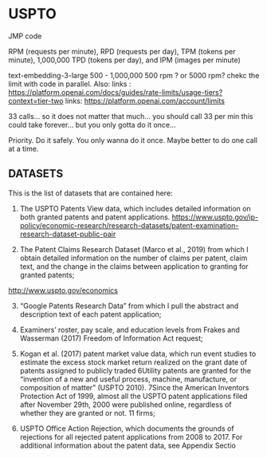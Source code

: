 # USPTO
 JMP code


RPM (requests per minute),
RPD (requests per day),
TPM (tokens per minute), 1,000,000 
TPD (tokens per day), and 
IPM (images per minute)

  text-embedding-3-large	500	-	1,000,000
  500 rpm ? or 5000 rpm? chekc the limit with code in parallel. Also: 
  links : https://platform.openai.com/docs/guides/rate-limits/usage-tiers?context=tier-two
  links: https://platform.openai.com/account/limits


33 calls... so it does not matter that much... you should call 33 per min 
this could take forever... but you only gotta do it once... 

Priority. Do it safely. You only wanna do it once. 
Maybe better to do one call at a time. 


## DATASETS

This is the list of datasets that are contained here: 



1) The USPTO Patents View data, which
includes detailed information on both granted patents and patent applications. 
https://www.uspto.gov/ip-policy/economic-research/research-datasets/patent-examination-research-dataset-public-pair


2) The Patent Claims Research Dataset (Marco et al., 2019) from which I obtain detailed information on the
number of claims per patent, claim text, and the change in the claims between application
to granting for granted patents; 

http://www.uspto.gov/economics

3) “Google Patents Research Data” from which I pull the
abstract and description text of each patent application; 

4) Examiners’ roster, pay scale, and
education levels from Frakes and Wasserman (2017) Freedom of Information Act request;

5) Kogan et al. (2017) patent market value data, which run event studies to estimate the
excess stock market return realized on the grant date of patents assigned to publicly traded
6Utility patents are granted for the “invention of a new and useful process, machine, manufacture, or
composition of matter” (USPTO 2010).
7Since the American Inventors Protection Act of 1999, almost all the USPTO patent applications filed
after November 29th, 2000 were published online, regardless of whether they are granted or not.
11
firms; 

6) USPTO Office Action Rejection, which documents the grounds of rejections for all
rejected patent applications from 2008 to 2017. For additional information about the patent
data, see Appendix Sectio